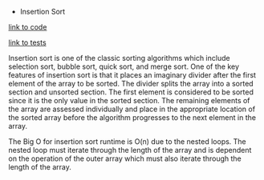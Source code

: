 * Insertion Sort

[link to code](https://github.com/RomellPineda/data-structures-and-algorithms/blob/master/code401challenges/src/main/java/code401challenges/utilities/InsertionSort.java)

[link to tests](https://github.com/RomellPineda/data-structures-and-algorithms/blob/master/code401challenges/src/test/java/code401challenges/utilities/InsertionSortTest.java)

Insertion sort is one of the classic sorting algorithms which include selection sort, bubble sort, quick sort, and merge sort.  One of the key features of insertion sort is that it places an imaginary divider after the first element of the array to be sorted.  The divider splits the array into a sorted section and unsorted section.  The first element is considered to be sorted since it is the only value in the sorted section.  The remaining elements of the array are assessed individually and place in the appropriate location of the sorted array before the algorithm progresses to the next element in the array.

The Big O for insertion sort runtime is O(n) due to the nested loops.  The nested loop must iterate through the length of the array and is dependent on the operation of the outer array which must also iterate through the length of the array.